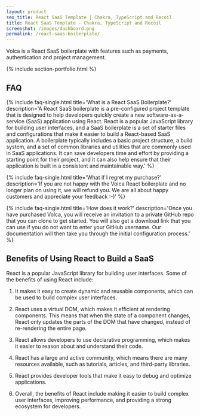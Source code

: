 ```yaml
---
layout: product
seo_title: React SaaS Template | Chakra, TypeScript and Recoil
title: React SaaS Template - Chakra, TypeScript and Recoil
screenshot: /images/dashboard.png
permalink: /react-saas-boilerplate/
---
```


Volca is a React SaaS boilerplate with features such as payments, authentication and project management.

{% include section-portfolio.html %}

## FAQ

{% include faq-single.html title='What is a React SaaS Boilerplate?' description='A React SaaS boilerplate is a pre-configured project template that is designed to help developers quickly create a new software-as-a-service (SaaS) application using React. React is a popular JavaScript library for building user interfaces, and a SaaS boilerplate is a set of starter files and configurations that make it easier to build a React-based SaaS application. A boilerplate typically includes a basic project structure, a build system, and a set of common libraries and utilities that are commonly used in SaaS applications. It can save developers time and effort by providing a starting point for their project, and it can also help ensure that their application is built in a consistent and maintainable way.' %}

{% include faq-single.html title='What if I regret my purchase?' description='If you are not happy with the Volca React boilerplate and no longer plan on using it, we will refund you. We are all about happy customers and appreciate your feedback :-)' %}

{% include faq-single.html title='How does it work?' description='Once you have purchased Volca, you will receive an invitation to a private GitHub repo that you can clone to get started. You will also get a download link that you can use if you do not want to enter your GitHub username. Our documentation will then take you through the initial configuration process.' %}

## Benefits of Using React to Build a SaaS

React is a popular JavaScript library for building user interfaces. Some of the benefits of using React include:

1. It makes it easy to create dynamic and reusable components, which can be used to build complex user interfaces.

2. React uses a virtual DOM, which makes it efficient at rendering components. This means that when the state of a component changes, React only updates the parts of the DOM that have changed, instead of re-rendering the entire page.

3. React allows developers to use declarative programming, which makes it easier to reason about and understand their code.

4. React has a large and active community, which means there are many resources available, such as tutorials, articles, and third-party libraries.

5. React provides developer tools that make it easy to debug and optimize applications.

6. Overall, the benefits of React include making it easier to build complex user interfaces, improving performance, and providing a strong ecosystem for developers.
